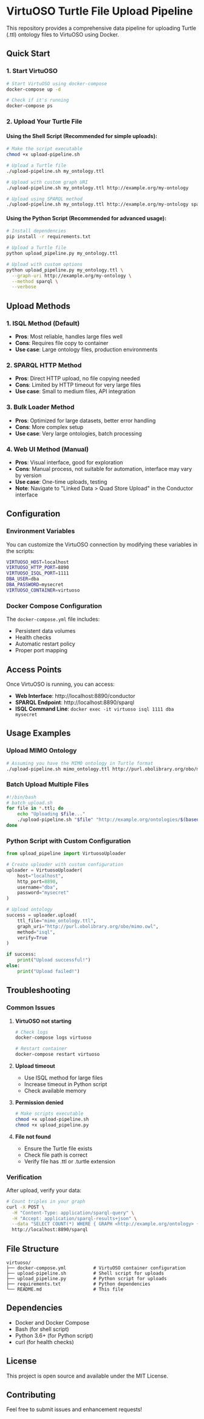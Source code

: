 # VirtuOSO Turtle File Upload Pipeline

This repository provides a comprehensive data pipeline for uploading Turtle (.ttl) ontology files to VirtuOSO using Docker.

## Quick Start

### 1. Start VirtuOSO

```bash
# Start VirtuOSO using docker-compose
docker-compose up -d

# Check if it's running
docker-compose ps
```

### 2. Upload Your Turtle File

#### Using the Shell Script (Recommended for simple uploads):
```bash
# Make the script executable
chmod +x upload-pipeline.sh

# Upload a Turtle file
./upload-pipeline.sh my_ontology.ttl

# Upload with custom graph URI
./upload-pipeline.sh my_ontology.ttl http://example.org/my-ontology

# Upload using SPARQL method
./upload-pipeline.sh my_ontology.ttl http://example.org/my-ontology sparql
```

#### Using the Python Script (Recommended for advanced usage):
```bash
# Install dependencies
pip install -r requirements.txt

# Upload a Turtle file
python upload_pipeline.py my_ontology.ttl

# Upload with custom options
python upload_pipeline.py my_ontology.ttl \
  --graph-uri http://example.org/my-ontology \
  --method sparql \
  --verbose
```

## Upload Methods

### 1. ISQL Method (Default)
- **Pros**: Most reliable, handles large files well
- **Cons**: Requires file copy to container
- **Use case**: Large ontology files, production environments

### 2. SPARQL HTTP Method
- **Pros**: Direct HTTP upload, no file copying needed
- **Cons**: Limited by HTTP timeout for very large files
- **Use case**: Small to medium files, API integration

### 3. Bulk Loader Method
- **Pros**: Optimized for large datasets, better error handling
- **Cons**: More complex setup
- **Use case**: Very large ontologies, batch processing

### 4. Web UI Method (Manual)
- **Pros**: Visual interface, good for exploration
- **Cons**: Manual process, not suitable for automation, interface may vary by version
- **Use case**: One-time uploads, testing
- **Note**: Navigate to "Linked Data > Quad Store Upload" in the Conductor interface

## Configuration

### Environment Variables

You can customize the VirtuOSO connection by modifying these variables in the scripts:

```bash
VIRTUOSO_HOST=localhost
VIRTUOSO_HTTP_PORT=8890
VIRTUOSO_ISQL_PORT=1111
DBA_USER=dba
DBA_PASSWORD=mysecret
VIRTUOSO_CONTAINER=virtuoso
```

### Docker Compose Configuration

The `docker-compose.yml` file includes:
- Persistent data volumes
- Health checks
- Automatic restart policy
- Proper port mapping

## Access Points

Once VirtuOSO is running, you can access:

- **Web Interface**: http://localhost:8890/conductor
- **SPARQL Endpoint**: http://localhost:8890/sparql
- **ISQL Command Line**: `docker exec -it virtuoso isql 1111 dba mysecret`

## Usage Examples

### Upload MIMO Ontology

```bash
# Assuming you have the MIMO ontology in Turtle format
./upload-pipeline.sh mimo_ontology.ttl http://purl.obolibrary.org/obo/mimo.owl
```

### Batch Upload Multiple Files

```bash
#!/bin/bash
# batch_upload.sh
for file in *.ttl; do
    echo "Uploading $file..."
    ./upload-pipeline.sh "$file" "http://example.org/ontologies/$(basename "$file" .ttl)"
done
```

### Python Script with Custom Configuration

```python
from upload_pipeline import VirtuosoUploader

# Create uploader with custom configuration
uploader = VirtuosoUploader(
    host="localhost",
    http_port=8890,
    username="dba",
    password="mysecret"
)

# Upload ontology
success = uploader.upload(
    ttl_file="mimo_ontology.ttl",
    graph_uri="http://purl.obolibrary.org/obo/mimo.owl",
    method="isql",
    verify=True
)

if success:
    print("Upload successful!")
else:
    print("Upload failed!")
```

## Troubleshooting

### Common Issues

1. **VirtuOSO not starting**
   ```bash
   # Check logs
   docker-compose logs virtuoso
   
   # Restart container
   docker-compose restart virtuoso
   ```

2. **Upload timeout**
   - Use ISQL method for large files
   - Increase timeout in Python script
   - Check available memory

3. **Permission denied**
   ```bash
   # Make scripts executable
   chmod +x upload-pipeline.sh
   chmod +x upload_pipeline.py
   ```

4. **File not found**
   - Ensure the Turtle file exists
   - Check file path is correct
   - Verify file has .ttl or .turtle extension

### Verification

After upload, verify your data:

```bash
# Count triples in your graph
curl -X POST \
  -H "Content-Type: application/sparql-query" \
  -H "Accept: application/sparql-results+json" \
  --data "SELECT COUNT(*) WHERE { GRAPH <http://example.org/ontology> { ?s ?p ?o } }" \
  http://localhost:8890/sparql
```

## File Structure

```
virtuoso/
├── docker-compose.yml          # VirtuOSO container configuration
├── upload-pipeline.sh          # Shell script for uploads
├── upload_pipeline.py          # Python script for uploads
├── requirements.txt            # Python dependencies
└── README.md                   # This file
```

## Dependencies

- Docker and Docker Compose
- Bash (for shell script)
- Python 3.6+ (for Python script)
- curl (for health checks)

## License

This project is open source and available under the MIT License.

## Contributing

Feel free to submit issues and enhancement requests! 